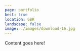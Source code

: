 ```yaml
---
page: portfolio
best: true
location: GBR
landscape: false
image: ./images/download-16.jpg
---
```

Content goes here!
